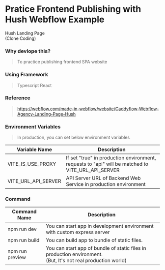 # Pratice Frontend Publishing with Hush Webflow Example

<p>
Hush Landing Page<br/>
(Clone Coding)
</p>

### Why devlope this?

> To practice publishing frontend SPA website

### Using Framework

> Typescript
> React

### Reference

> https://webflow.com/made-in-webflow/website/Caddyflow-Webflow-Agency-Landing-Page-Hush

### Environment Variables

> In production, you can set below environment variables

| Variable Name       | Description                                                                                       |
| ------------------- | ------------------------------------------------------------------------------------------------- |
| VITE_IS_USE_PROXY   | If set "true" in production environment, requests to "api" will be matched to VITE_URL_API_SERVER |
| VITE_URL_API_SERVER | API Server URL of Backend Web Service in production environment                                   |

### Command

| Command Name    | Description                                                                                                       |
| --------------- | ----------------------------------------------------------------------------------------------------------------- |
| npm run dev     | You can start app in development environment with custom express server                                           |
| npm run build   | You can build app to bundle of static files.                                                                      |
| npm run preview | You can start app of bundle of static files in production environment.<br />(But, It's not real production world) |
